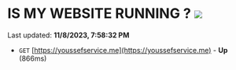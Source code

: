 # IS MY WEBSITE RUNNING ? [![](https://img.shields.io/static/v1?label=Sponsor&message=%E2%9D%A4&logo=GitHub&color=%23fe8e86)](https://github.com/sponsors/<username>)

Last updated: **11/8/2023, 7:58:32 PM**

- `GET` [https://youssefservice.me](https://youssefservice.me) - **Up** (866ms)
